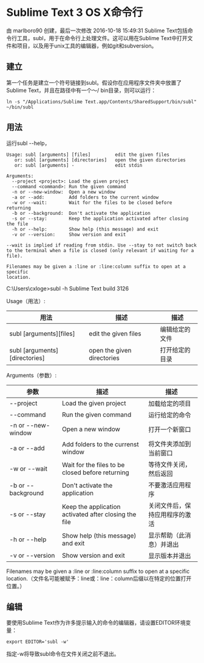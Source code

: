 # Sublime Text 3 OS X命令行

由 marlboro90 创建，最后一次修改 2016-10-18 15:49:31
Sublime Text包括命令行工具，subl，用于在命令行上处理文件。这可以用在Sublime Text中打开文件和项目，以及用于unix工具的编辑器，例如git和subversion。

## 建立

第一个任务是建立一个符号链接到subl。假设你在应用程序文件夹中放置了Sublime Text，并且在路径中有一个〜/ bin目录，则可以运行：
```
ln -s "/Applications/Sublime Text.app/Contents/SharedSupport/bin/subl" ~/bin/subl
```
## 用法
运行subl --help，

```
Usage: subl [arguments] [files]         edit the given files
   or: subl [arguments] [directories]   open the given directories
   or: subl [arguments] -               edit stdin

Arguments:
  --project <project>: Load the given project
  --command <command>: Run the given command
  -n or --new-window:  Open a new window
  -a or --add:         Add folders to the current window
  -w or --wait:        Wait for the files to be closed before returning
  -b or --background:  Don't activate the application
  -s or --stay:        Keep the application activated after closing the file
  -h or --help:        Show help (this message) and exit
  -v or --version:     Show version and exit

--wait is implied if reading from stdin. Use --stay to not switch back
to the terminal when a file is closed (only relevant if waiting for a file).

Filenames may be given a :line or :line:column suffix to open at a specific
location.
```

C:\Users\cxloge>subl -h
Sublime Text build 3126

Usage（用法）: 

| 用法                             | 描述                         | 描述      |
| ------------------------------ | -------------------------- | ------- |
| subl [arguments][files\]       | edit the given files       | 编辑给定的文件 |
| subl [arguments][directories\] | open the given directories | 打开给定的目录 |

Arguments（参数）:

| 参数                  | 描述                                       | 描述              |
| ------------------- | ---------------------------------------- | --------------- |
| --project <project> | Load the given project                   | 加载给定的项目         |
| --command <command> | Run the given command                    | 运行给定的命令         |
| -n or --new-window  | Open a new window                        | 打开一个新窗口         |
| -a or --add         | Add folders to the currenst window       | 将文件夹添加到当前窗口     |
| -w or --wait        | Wait for the files to be closed before returning | 等待文件关闭，然后返回     |
| -b or --background  | Don't activate the application           | 不要激活应用程序        |
| -s or --stay        | Keep the application activated after closing the file | 关闭文件后，保持应用程序的激活 |
| -h or --help        | Show help (this message) and exit        | 显示帮助（此消息）并退出    |
| -v or --version     | Show version and exit                    | 显示版本并退出         |

Filenames may be given a :line or :line:column suffix to open at a specific
location.（文件名可能被赋予：line或：line：column后缀以在特定的位置打开
位置。）



## 编辑

要使用Sublime Text作为许多提示输入的命令的编辑器，请设置EDITOR环境变量：
```
export EDITOR='subl -w'
```
指定-w将导致subl命令在文件关闭之前不退出。